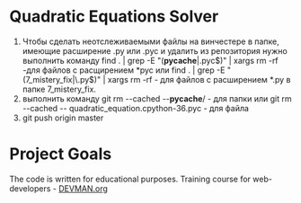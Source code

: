 # Quadratic Equations Solver

1) Чтобы сделать неотслеживаемыми файлы  на винчестере в папке, имеющие расширение .py или .pyc и удалить из репозитория 
нужно выполнить команду
find . | grep -E "(__pycache__|\.pyc$)" | xargs rm -rf -для файлов c расщирением *pyc или
find . | grep -E "(7_mistery_fix|\.py$)" | xargs rm -rf  - для файлов с расширением *.py в папке 7_mistery_fix.
2) выполнить команду git rm --cached --__pycache__/ - для папки
или git rm --cached -- quadratic_equation.cpython-36.pyc - для файла
3) git push origin master



# Project Goals

The code is written for educational purposes. Training course for web-developers - [DEVMAN.org](https://devman.org)
